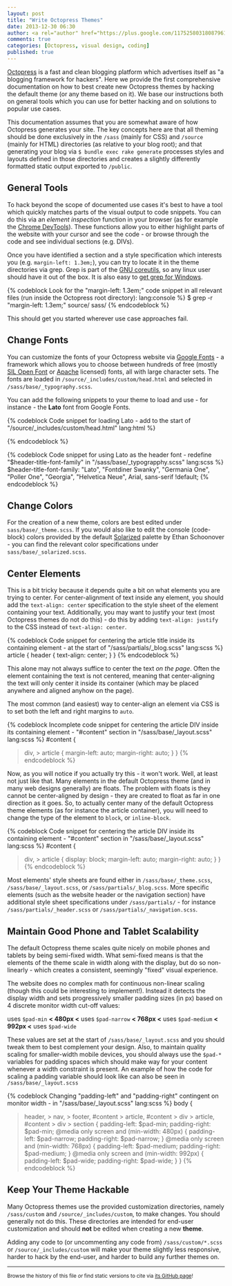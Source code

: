 ```yaml
---
layout: post
title: "Write Octopress Themes"
date: 2013-12-30 06:30
author: <a rel="author" href="https://plus.google.com/117525803180879614771/about">Horea Christian</a>
comments: true
categories: [Octopress, visual design, coding]
published: true
---
```


[Octopress](http://Octopress.org/) is a fast and clean blogging platform which advertises itself as "a blogging framework for hackers".
Here we provide the first comprehensive documentation on how to best create new Octopress themes by hacking the default theme (or any theme based on it).
We base our instructions both on general tools which you can use for better hacking and on solutions to popular use cases.

<!-- more -->

This documentation assumes that you are somewhat aware of how Octopress generates your site. 
The key concepts here are that all theming should be done exclusively in the ```/sass``` (mainly for CSS) and ```/source``` (mainly for HTML) directories (as relative to your blog root);
and that generating your blog via ```$ bundle exec rake generate``` processes styles and layouts defined in those directories and creates a slightly differently formatted static output exported to ```/public```.

## General Tools

To hack beyond the scope of documented use cases it's best to have a tool which quickly matches parts of the visual output to code snippets.
You can do this via an *element inspection* function in your browser (as for example the [Chrome DevTools](https://developers.google.com/chrome-developer-tools/)).
These functions allow you to either highlight parts of the website with your cursor and see the code - or browse through the code and see individual sections (e.g. DIVs).

Once you have identified a section and a style specification which interests you (e.g. ```margin-left: 1.3em;```), you can try to locate it in the theme directories via grep.
Grep is part of the [GNU coreutils](http://www.gnu.org/software/coreutils/), so any linux user should have it out of the box.
It is also easy to [get grep for Windows](http://gnuwin32.sourceforge.net/packages/grep.htm).

{% codeblock Look for the "margin-left: 1.3em;" code snippet in all relevant files (run inside the Octopress root directory): lang:console %}
$ grep -r "margin-left: 1.3em;" source/ sass/
{% endcodeblock %}

This should get you started wherever use case approaches fail.

## Change Fonts

You can customize the fonts of your Octopress website via [Google Fonts](http://www.google.com/fonts#AboutPlace:about) - a framework which allows you to choose between hundreds of free (mostly [SIL Open Font](http://scripts.sil.org/cms/scripts/page.php?site_id=nrsi&id=OFL) or [Apache](http://www.apache.org/licenses/LICENSE-2.0.html) licensed) fonts, all with large character sets.
The fonts are loaded in ```/source/_includes/custom/head.html``` and selected in ```/sass/base/_typography.scss```.

You can add the following snippets to your theme to load and use - for instance - the **Lato** font from Google Fonts.

{% codeblock Code snippet for loading Lato - add to the start of "/source/_includes/custom/head.html" lang:html %}
<link href='http://fonts.googleapis.com/css?family=Lato' rel='stylesheet' type='text/css'>
{% endcodeblock %}


{% codeblock Code snippet for using Lato as the header font - redefine "$header-title-font-family" in "/sass/base/_typograpphy.scss" lang:scss %}
$header-title-font-family: 
"Lato",
"Fontdiner Swanky",
"Germania One",
"Poller One", 
"Georgia", 
"Helvetica Neue", 
Arial, 
sans-serif !default;
{% endcodeblock %}

## Change Colors

For the creation of a new theme, colors are best edited under ```sass/base/_theme.scss```.
If you would also like to edit the console (code-block) colors provided by the default [Solarized](http://ethanschoonover.com/solarized) palette by Ethan Schoonover - you can find the relevant color specifications under ```sass/base/_solarized.scss```.

## Center Elements

This is a bit tricky because it depends quite a bit on what elements you are trying to center.
For center-alignment of text inside any element, you should add the ```text-align: center``` specification to the style sheet of the element containing your text.
Additionally, you may want to justify your text (most Octopress themes do not do this) - do this by adding ```text-align: justify``` to the CSS instead of ```text-align: center```.

{% codeblock Code snippet for centering the article title inside its containing element - at the start of "/sass/partials/_blog.scss" lang:scss %}
article {
  header {
    text-align: center;
    }
}
{% endcodeblock %}

This alone may not always suffice to center the text *on the page*.
Often the element containing the text is not centered, meaning that center-aligning the text will only center it inside its container 
(which may be placed anywhere and aligned anyhow on the page).

The most common (and easiest) way to center-align an element via CSS is to set both the left and right margins to ```auto```.

{% codeblock Incomplete code snippet for centering the article DIV inside its containing element - "#content" section in "/sass/base/_layout.scss" lang:scss %}
#content {
  > div, > article { 
    margin-left: auto;
    margin-right: auto;
  }
}
{% endcodeblock %}

Now, as you will notice if you actually try this - it won't work.
Well, at least not just like that.
Many elements in the default Octopress theme (and in many web designs generally) are floats.
The problem with floats is they cannot be center-aligned by design -
they are created to float as far in one direction as it goes.
So, to actually center many of the default Octopress theme elements (as for instance the article container), you will need to change the type of the element to ```block```, or ```inline-block```. 

{% codeblock Code snippet for centering the article DIV inside its containing element - "#content" section in "/sass/base/_layout.scss" lang:scss %}
#content {
  > div, > article { 
    display: block;
    margin-left: auto;
    margin-right: auto;
  }
}
{% endcodeblock %}

Most elements' style sheets are found either in ```/sass/base/_theme.scss```, ```/sass/base/_layout.scss```, or ```/sass/partials/_blog.scss```.
More specific elements (such as the website header or the navigation section) have additional style sheet specifications under ```/sass/partials/``` - for instance ```/sass/partials/_header.scss``` or ```/sass/partials/_navigation.scss```.

## Maintain Good Phone and Tablet Scalability

The default Octopress theme scales quite nicely on mobile phones and tablets by being semi-fixed width.
What semi-fixed means is that the elements of the theme scale in width along with the display, but do so non-linearly - 
which creates a consistent, seemingly "fixed" visual experience.

The website does no complex math for continuous non-linear scaling (though this could be interesting to implement!).
Instead it detects the display width and sets progressively smaller padding sizes (in px) based on 4 discrete monitor width cut-off values:

uses ```$pad-min``` **< 480px <** uses ```$pad-narrow``` **< 768px <** uses ```$pad-medium``` **< 992px <** uses ```$pad-wide```

These values are set at the start of ```/sass/base/_layout.scss``` and you should tweak them to best complement your design.
Also, to maintain quality scaling for smaller-width mobile devices, you should always use the ```$pad-*``` variables for padding spaces which should make way for your content whenever a width constraint is present.
An example of how the code for scaling a padding variable should look like can also be seen in ```/sass/base/_layout.scss```

{% codeblock Changing "padding-left" and "padding-right" contingent on monitor width - in "/sass/base/_layout.scss" lang:scss %}
body {
  > header, > nav, > footer, #content > article, #content > div > article, #content > div > section {
    padding-left: $pad-min;
    padding-right: $pad-min;
    @media only screen and (min-width: 480px) {
      padding-left: $pad-narrow;
      padding-right: $pad-narrow;
    }
    @media only screen and (min-width: 768px) {
      padding-left: $pad-medium;
      padding-right: $pad-medium;
    }
    @media only screen and (min-width: 992px) {
      padding-left: $pad-wide;
      padding-right: $pad-wide;
    }
  }
{% endcodeblock %}

## Keep Your Theme Hackable

Many Octopress themes use the provided customization directories, namely ```/sass/custom``` and ```/source/_includes/custom```, to make changes.
You should generally not do this.
These directories are intended for end-user customization and should **not** be edited when creating a new **theme**.

Adding any code to (or uncommenting any code from) ```/sass/custom/*.scss``` or ```/source/_includes/custom``` will make your theme slightly less responsive, harder to hack by the end-user, and harder to build any further themes on. 

---
<sup>Browse the history of this file *or* find static versions to cite via [its GitHub page](https://github.com/TheChymera/chymeric_tutorials/blob/master/source/_posts/2013-12-30-octopress-theme.markdown)!</sup>
